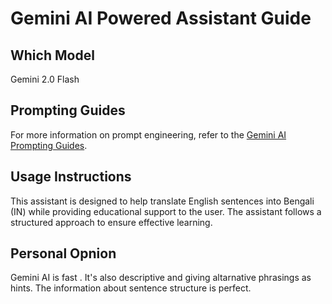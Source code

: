 # Gemini AI Powered Assistant Guide

## Which Model
Gemini 2.0 Flash

## Prompting Guides
For more information on prompt engineering, refer to the [Gemini AI Prompting Guides](https://ai.google.dev/gemini-api/docs/prompting-strategies).

## Usage Instructions
This assistant is designed to help translate English sentences into Bengali (IN) while providing educational support to the user. The assistant follows a structured approach to ensure effective learning.

## Personal Opnion
Gemini AI is fast . It's also descriptive and giving altarnative phrasings as hints. The information about sentence structure is perfect.